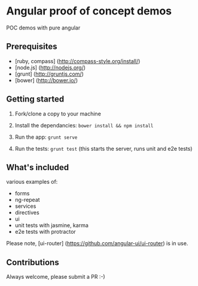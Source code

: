 # Angular proof of concept demos
POC demos with pure angular


## Prerequisites
- [ruby, compass] (http://compass-style.org/install/)
- [node.js] (http://nodejs.org/)
- [grunt] (http://gruntjs.com/)
- [bower] (http://bower.io/)


## Getting started

1) Fork/clone a copy to your machine

2) Install the dependancies: `bower install && npm install`

3) Run the app: `grunt serve`

4) Run the tests: `grunt test` (this starts the server, runs unit and e2e tests)


## What's included

various examples of:
- forms
- ng-repeat
- services
- directives
- ui
- unit tests with jasmine, karma
- e2e tests with protractor

Please note, [ui-router] (https://github.com/angular-ui/ui-router) is in use.


## Contributions

Always welcome, please submit a PR :-)
